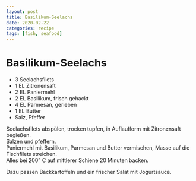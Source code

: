 ```yaml
---
layout: post
title: Basilikum-Seelachs
date: 2020-02-22
categories: recipe
tags: [fish, seafood]
---
```

# Basilikum-Seelachs

- 3 Seelachsfilets
- 1 EL Zitronensaft
- 2 EL Paniermehl
- 2 EL Basilikum, frisch gehackt
- 4 EL Parmesan, gerieben
- 1 EL Butter
- Salz, Pfeffer

Seelachsfilets abspülen, trocken tupfen, in Auflaufform mit Zitronensaft begießen.  
Salzen und pfeffern.  
Paniermehl mit Basilikum, Parmesan und Butter vermischen, Masse auf die Fischfilets streichen.  
Alles bei 200° C auf mittlerer Schiene 20 Minuten backen.  
  
Dazu passen Backkartoffeln und ein frischer Salat mit Jogurtsauce.  
